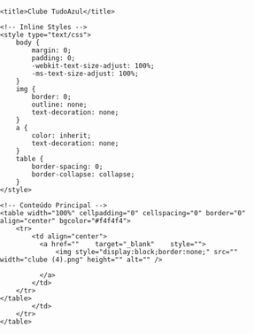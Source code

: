 <html xmlns="http://www.w3.org/1999/xhtml">
<head>
    <meta http-equiv="Content-Type" content="text/html; charset=UTF-8">
    <meta name="viewport" content="width=device-width, initial-scale=1.0">

   
    
    <title>Clube TudoAzul</title>

    <!-- Inline Styles -->
    <style type="text/css">
        body {
            margin: 0;
            padding: 0;
            -webkit-text-size-adjust: 100%;
            -ms-text-size-adjust: 100%;
        }
        img {
            border: 0;
            outline: none;
            text-decoration: none;
        }
        a {
            color: inherit;
            text-decoration: none;
        }
        table {
            border-spacing: 0;
            border-collapse: collapse;
        }
    </style>
</head>
<body style="padding:0;margin:0;">
   
    <!-- Conteúdo Principal -->
    <table width="100%" cellpadding="0" cellspacing="0" border="0" align="center" bgcolor="#f4f4f4">       
        <tr>
            <td align="center">               
              <a href=""    target="_blank"    style="">
                  <img style="display:block;border:none;" src="" width="clube (4).png" height="" alt="" />
                
              </a>   
            </td>
        </tr>
    </table>
            </td>
        </tr>
    </table>

  
<custom name="opencounter" type="tracking"/>
</body>
</html>  
